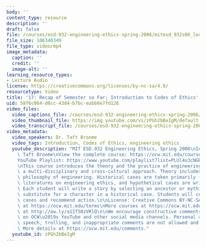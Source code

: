 ```yaml
---
body: ''
content_type: resource
description: ''
draft: false
file: /courses/esd-932-engineering-ethics-spring-2006/mitesd_932s06_lec17_360p_16_9.mp4
file_size: 106340349
file_type: video/mp4
image_metadata:
  caption: ''
  credit: ''
  image-alt: ''
learning_resource_types:
- Lecture Audio
license: https://creativecommons.org/licenses/by-nc-sa/4.0/
resourcetype: Video
title: '17: Recap of Semester so Far; Introduction to Codes of Ethics'
uid: 58f6c064-d0cc-43d4-b7bc-eab60e7fd126
video_files:
  video_captions_file: /courses/esd-932-engineering-ethics-spring-2006/1j8VU118hs-URRf1GwhclxqCaxpAMtwXh_transcript.webvtt
  video_thumbnail_file: https://img.youtube.com/vi/zPGh2bBeIgM/default.jpg
  video_transcript_file: /courses/esd-932-engineering-ethics-spring-2006/1j8VU118hs-URRf1GwhclxqCaxpAMtwXh_transcript.pdf
video_metadata:
  video_speakers: Dr. Taft Broome
  video_tags: Introduction, Codes of Ethics, engineering ethics
  youtube_description: "MIT ESD.932 Engineering Ethics, Spring 2006\nInstructor: Dr.\
    \ Taft Broome\nView the complete course: https://ocw.mit.edu/courses/esd-932-engineering-ethics-spring-2006/\n\
    YouTube Playlist: https://www.youtube.com/playlist?list=PLUl4u3cNGP61YF5HCMnGUwJ8D-PNNs3OR\n\
    \nThis course introduces the theory and the practice of engineering ethics using\
    \ a multi-disciplinary and cross-cultural approach. Theory includes ethics and\
    \ philosophy of engineering. Historical cases are taken primarily from the scholarly\
    \ literatures on engineering ethics, and hypothetical cases are written by students.\
    \ Each student will write a story by selecting an ancestor or mythic hero as a\
    \ substitute for a character in a historical case. Students will compare these\
    \ cases and recommend action.\n\nLicense: Creative Commons BY-NC-SA\nMore information\
    \ at https://ocw.mit.edu/terms\nMore courses at https://ocw.mit.edu\nSupport OCW\
    \ at http://ow.ly/a1If50zVRlQ\n\nWe encourage constructive comments and discussion\
    \ on OCW\u2019s YouTube and other social media channels. Personal attacks, hate\
    \ speech, trolling, and inappropriate comments are not allowed and may be removed.\
    \ More details at https://ocw.mit.edu/comments."
  youtube_id: zPGh2bBeIgM
---
```

